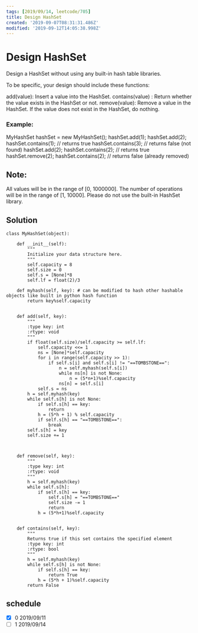 ```yaml
---
tags: [2019/09/14, leetcode/705]
title: Design HashSet
created: '2019-09-07T08:31:31.486Z'
modified: '2019-09-12T14:05:38.998Z'
---
```


# Design HashSet

Design a HashSet without using any built-in hash table libraries.

To be specific, your design should include these functions:

add(value): Insert a value into the HashSet.
contains(value) : Return whether the value exists in the HashSet or not.
remove(value): Remove a value in the HashSet. If the value does not exist in the HashSet, do nothing.

### Example:

MyHashSet hashSet = new MyHashSet();
hashSet.add(1);
hashSet.add(2);
hashSet.contains(1);    // returns true
hashSet.contains(3);    // returns false (not found)
hashSet.add(2);
hashSet.contains(2);    // returns true
hashSet.remove(2);
hashSet.contains(2);    // returns false (already removed)

## Note:

All values will be in the range of [0, 1000000].
The number of operations will be in the range of [1, 10000].
Please do not use the built-in HashSet library.


## Solution


```
class MyHashSet(object):

    def __init__(self):
        """
        Initialize your data structure here.
        """
        self.capacity = 8
        self.size = 0
        self.s = [None]*8
        self.lf = float(2)/3

    def myhash(self, key): # can be modified to hash other hashable objects like built in python hash function
        return key%self.capacity


    def add(self, key):
        """
        :type key: int
        :rtype: void
        """
        if float(self.size)/self.capacity >= self.lf:
            self.capacity <<= 1
            ns = [None]*self.capacity
            for i in range(self.capacity >> 1):
                if self.s[i] and self.s[i] != "==TOMBSTONE==":
                    n = self.myhash(self.s[i])
                    while ns[n] is not None:
                        n = (5*n+1)%self.capacity
                    ns[n] = self.s[i]
            self.s = ns
        h = self.myhash(key)
        while self.s[h] is not None:
            if self.s[h] == key:
                return
            h = (5*h + 1) % self.capacity
            if self.s[h] == "==TOMBSTONE==":
                break
        self.s[h] = key
        self.size += 1



    def remove(self, key):
        """
        :type key: int
        :rtype: void
        """
        h = self.myhash(key)
        while self.s[h]:
            if self.s[h] == key:
                self.s[h] = "==TOMBSTONE=="
                self.size -= 1
                return
            h = (5*h+1)%self.capacity


    def contains(self, key):
        """
        Returns true if this set contains the specified element
        :type key: int
        :rtype: bool
        """
        h = self.myhash(key)
        while self.s[h] is not None:
            if self.s[h] == key:
                return True
            h = (5*h + 1)%self.capacity
        return False
```


## schedule

* [x] 0 2019/09/11
* [ ] 1 2019/09/14
